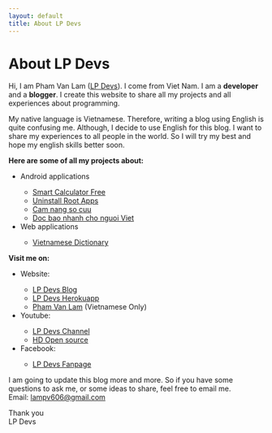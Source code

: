 ```yaml
---
layout: default
title: About LP Devs
---
```


<div class="post">
	<h1 class="pageTitle">About LP Devs</h1>
  <p>
  Hi, I am Pham Van Lam (<a href='https://lpdevs.github.io/'>LP Devs</a>). I come from Viet Nam. I am a <b>developer</b> and a <b>blogger</b>. I create this website to share all my projects and all experiences about programming. 
  </p>

  <p>
  My native language is Vietnamese. Therefore, writing a blog using English is quite confusing me. Although, I decide to use English for this blog. I want to share my experiences to all people in the world. So I will try my best and hope my english skills better soon.
  </p>

  <p>
  <b>Here are some of all my projects about:</b><br>
    <ul>
      <li>Android applications</li>
        <ul>
        <li><a href='https://play.google.com/store/apps/details?id=com.lampv.calculators'>Smart Calculator Free</a></li>
        <li><a href='https://play.google.com/store/apps/details?id=com.ss.stp.uninstallrootapps'>Uninstall Root Apps</a></li>
        <li><a href='https://play.google.com/store/apps/details?id=com.ss.stp.camnangsocuu'>Cam nang so cuu</a></li>
        <li><a href='https://play.google.com/store/apps/details?id=com.ss.stp.rssnewsreader'>Doc bao nhanh cho nguoi Viet</a></li>
        </ul>
      <li>Web applications</li>
        <ul>
        <li><a href='https://lpdevs.herokuapp.com/dictionary'>Vietnamese Dictionary</a></li>
        </ul>
    </ul>
  </p>

  <p>
  <b>Visit me on:</b><br>
    <ul>
      <li>Website:</li>
        <ul>
        <li><a href="https://lpdevs.github.io">LP Devs Blog</a></li>
        <li><a href="https://lpdevs.herokuapp.com">LP Devs Herokuapp</a></li>
        <li><a href="https://phamvanlam.com">Pham Van Lam</a> (Vietnamese Only)</li>
        </ul>
      <li>Youtube:</li>
        <ul>
        <li><a href="https://www.youtube.com/channel/UCGZVdZxSWmAIDT5AJNCQ6Bw">LP Devs Channel</a></li>
        <li><a href="https://www.youtube.com/channel/UCGzF0dyN9D5nFS4nNpMm6RA">HD Open source</a></li>
        </ul>
      <li>Facebook:</li>
        <ul>
        <li><a href="https://www.facebook.com/lpdevs">LP Devs Fanpage</a></li>
        </ul>
    </ul>
  </p>
  
  <p>
  I am going to update this blog more and more. So if you have some questions to ask me, or some ideas to share, feel free to email me.<br>
  Email: <a href="mailto:lampv606@gmail.com">lampv606@gmail.com</a>
  </p>

  <p>
  Thank you <br>
  LP Devs
  </p>
</div>
